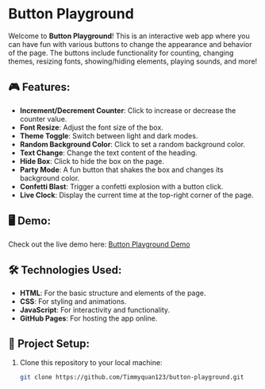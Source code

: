 # Button Playground

Welcome to **Button Playground**! This is an interactive web app where you can have fun with various buttons to change the appearance and behavior of the page. The buttons include functionality for counting, changing themes, resizing fonts, showing/hiding elements, playing sounds, and more!

## 🎮 Features:
- **Increment/Decrement Counter**: Click to increase or decrease the counter value.
- **Font Resize**: Adjust the font size of the box.
- **Theme Toggle**: Switch between light and dark modes.
- **Random Background Color**: Click to set a random background color.
- **Text Change**: Change the text content of the heading.
- **Hide Box**: Click to hide the box on the page.
- **Party Mode**: A fun button that shakes the box and changes its background color.
- **Confetti Blast**: Trigger a confetti explosion with a button click.
- **Live Clock**: Display the current time at the top-right corner of the page.

## 🖥️ Demo:
Check out the live demo here: [Button Playground Demo](https://timmyquan123.github.io/button-playground/)

## 🛠️ Technologies Used:
- **HTML**: For the basic structure and elements of the page.
- **CSS**: For styling and animations.
- **JavaScript**: For interactivity and functionality.
- **GitHub Pages**: For hosting the app online.

## 📂 Project Setup:

1. Clone this repository to your local machine:

   ```bash
   git clone https://github.com/Timmyquan123/button-playground.git
